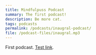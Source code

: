 ```yaml
---
title: Mindfulpuss Podcast
summary: The first podcast!
description: Be more cat.
tags: podcasts
permalink: /podcasts/inaugral-podcast/
file: /podcast-files/inaugral.mp3
---
```

First podcast. <a href="test.html">Test link</a>.